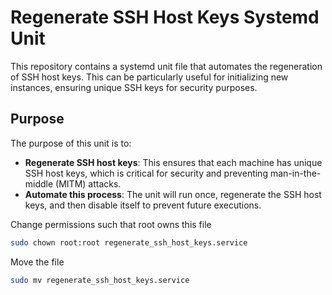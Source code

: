 
# Regenerate SSH Host Keys Systemd Unit

This repository contains a systemd unit file that automates the regeneration of SSH host keys. This can be particularly useful for initializing new instances, ensuring unique SSH keys for security purposes.

## Purpose

The purpose of this unit is to:
- **Regenerate SSH host keys**: This ensures that each machine has unique SSH host keys, which is critical for security and preventing man-in-the-middle (MITM) attacks.
- **Automate this process**: The unit will run once, regenerate the SSH host keys, and then disable itself to prevent future executions.

Change permissions such that root owns this file
```bash 
sudo chown root:root regenerate_ssh_host_keys.service
```
Move the file 
```bash 
sudo mv regenerate_ssh_host_keys.service
```
